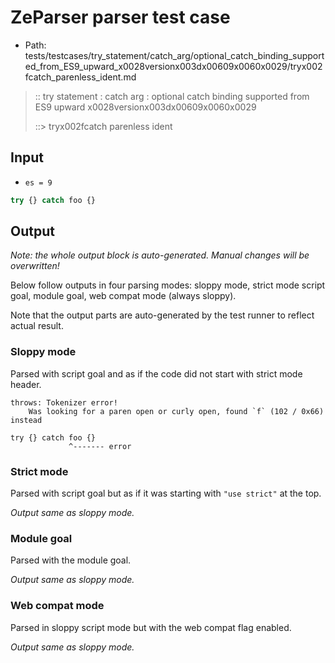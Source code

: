 # ZeParser parser test case

- Path: tests/testcases/try_statement/catch_arg/optional_catch_binding_supported_from_ES9_upward_x0028versionx003dx00609x0060x0029/tryx002fcatch_parenless_ident.md

> :: try statement : catch arg : optional catch binding supported from ES9 upward x0028versionx003dx00609x0060x0029
>
> ::> tryx002fcatch parenless ident

## Input

- `es = 9`

`````js
try {} catch foo {}
`````

## Output

_Note: the whole output block is auto-generated. Manual changes will be overwritten!_

Below follow outputs in four parsing modes: sloppy mode, strict mode script goal, module goal, web compat mode (always sloppy).

Note that the output parts are auto-generated by the test runner to reflect actual result.

### Sloppy mode

Parsed with script goal and as if the code did not start with strict mode header.

`````
throws: Tokenizer error!
    Was looking for a paren open or curly open, found `f` (102 / 0x66) instead

try {} catch foo {}
             ^------- error
`````

### Strict mode

Parsed with script goal but as if it was starting with `"use strict"` at the top.

_Output same as sloppy mode._

### Module goal

Parsed with the module goal.

_Output same as sloppy mode._

### Web compat mode

Parsed in sloppy script mode but with the web compat flag enabled.

_Output same as sloppy mode._
